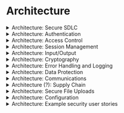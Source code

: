 # Architecture

<details>
  <summary>
    Architecture: Secure SDLC
  </summary>
  
  * Verify you're using a secure SDLC that bakes security practices into each development stage.
  * Use threat modeling for every major design change to identify threats, countermeasures, and risk responses.
  * Use functional security constraints in all user stories.
  * Document all trust boundaries, components, and data flows.
  * Verify the system's high-level architecture and remote services.
  * Verify that security controls are:
    * Centralized
    * Vetted
    * Simple to understand, implement, and use
  * Verify that all personnel have access to the following:
    * Secure coding checklists and guidelines
    * Security requirements
    * Security policies
</details>

<details>
  <summary>
    Architecture: Authentication
  </summary>
  
  * Use unique and least-privilege required service accounts for all nonhuman components.
  * Authenticate connections between application components.
  * Use a single vetted authentication mechanism.
  * Log authentication events.
  * Verify consistent strength of all authentication paths.
  * Avoid sharing unsynchronized state between authentication logic flows.
  * Use thread-safe functions for authentication.
</details>

<details>
  <summary>
    Architecture: Access Control
  </summary>
  
  * Never enforce access controls on the client.
  * Verify that trusted points in the system enforce access controls.
  * Enforce least privilege for all functionality and resources.
  * Use a single vetted access control mechanism.
  * Allocate permissions using role-based access control (RBAC).
  * Use feature- or attribute-based access control (FBAC or ABAC) to check authorization.
  * Avoid sharing unsynchronized state between access control logic flows.
  * Use thread-safe functions for access control.
</details>

<details>
  <summary>
    Architecture: Session Management
  </summary>
  
  * Avoid sharing unsynchronized state between session management logic flows.
  * Use thread-safe functions for session management.
</details>

<details>
  <summary>
    Architecture: Input/Output
  </summary>
  
  This is a complex topic, covered more completely [in its own section1](input&output.md).
  
  * Verify that I/O requirements define how to process data based on content, laws, regulations, and policy.
  * Never use serialization with untrusted clients (or at least adequately protect the serialized data).
  * Verify that all inputs using a trusted and vetted service.
  * Verify that output encoding is done by or close to the interpreter that requires it.
</details>

<details>
  <summary>
    Architecture: Cryptography
  </summary>
  
  * Protect data according to their classifications. 
  * Follow established cryptographic key management standards (e.g. NIST SP 800-57).
  * Verify use of key vaults to protect key material or use alternatives to keys.
  * Verify that all key data can be easily replaced.
  * Use shared keys only for low-risk secrets and treat such secrets architecturally as in the clear.
</details>

<details>
  <summary>
    Architecture: Error Handling and Logging
  </summary>
  
  * Use a single, vetted logging approach/framework system-wide.
  * Send logs securely to a remote system for analysis and escalation.
</details>

<details>
  <summary>
    Architecture: Data Protection
  </summary>
  
  * Categorize all data processed, transmitted, or stored properly.
  * Protect sensitive data in transit and at rest as appropriate.
  * Apply each data category's protection requirements in the architecture, including:
    * Encryption
    * Integrity
    * Confidentiality
    * Secure retention
</details>

<details>
  <summary>
    Architecture: Communications
  </summary>
  
  * Encrypt communication channels between components.
  * Components must verify the authenticity of connections.
</details>

<details>
  <summary>
    Architecture (?): Supply Chain
  </summary>
  
  * Use a vetted source code control system.
  * Verify that check-ins are bound to change orders or issue tickets.
  * Enforce access control and traceability/auditing.
  * Understand the security posture of all components, including those from third parties.
  * Never use unsupported, insecure, or deprecated client-side technologies, e.g.:
    * NSAPI plugins
    * Flash
    * Shockwave
    * ActiveX
    * Silverlight
    * NACL
    * Client-side Java applets
</details>

<details>
  <summary>
    Architecture: Secure File Uploads
  </summary>
  
  * Store uploaded files outside the web root.
  * If they need to be displayed or downloaded by the system, ensure uploaded files are served:
    * By octet stream downloads
    * From an unrelated domain (e.g. cloud storage)
  * Use an appropriate content security policy (CSP). [OWASP](https://owasp.org/www-community/controls/Content_Security_Policy)
</details>

<details>
  <summary>
    Architecture: Configuration
  </summary>
  
  * Segregate components of differing trust levels with vetted controls, e.g.:
    * Firewalls
    * API gateways
    * Reverse proxies
    * Cloud-based security groups
  * 
</details>

<details>
  <summary>
    Architecture: Example security user stories
  </summary>
  
  * As a user, I want to the application to be built using a secure development lifecycle process.
  * As a user, I want the application built using threat models.
  * As a user, I want the application's security to be verified before I use it.
  * As a user, I want the application to only use secure and authenticated communications.
  * As a user, I want the application to follow least privilege principals.
  * As a user, I want all tainted input to be validated to prevent injection attacks.
  * As a user, I want the application to use current cryptographic processes properly.
  * As a user, I want to the application to log appropriate data for records and analysis.
  * As a user, I want my sensitive data identified, classified, and protected to the appropriate levels.
  * As a user, I want the application's source code to be controlled.
  * As a user, I want the application to isolate and protect uploaded files.
  * As a user, I want the application's configuration to be controlled, consistent, and protected.
</details>
